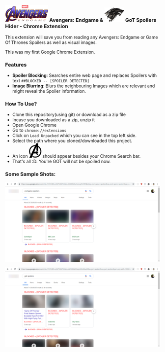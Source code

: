 ### <img src="endgame.png" width="140"/> Avengers: Endgame & <img src="logo-tar.png" width="64"/> GoT Spoilers Hider - Chrome Extension 
This extension will save you from reading any Avengers: Endgame or Game Of Thrones Spoilers as well as visual images.

This was my first Google Chrome Extension.

### Features
- **Spoiler Blocking**: Searches entire web page and replaces Spoilers with text `##BLOCKED -- [SPOILER DETECTED]`
- **Image Blurring**: Blurs the neighbouring Images which are relevant and might reveal the Spoiler information.

### How To Use?
- Clone this repository(using git) or download as a zip file
- Incase you downloaded as a zip, unzip it
- Open Google Chrome
- Go to `chrome://extensions`
- Click on `Load Unpacked` which you can see in the top left side.
- Select the path where you cloned/downloaded this project.
- An icon <img src="avenger.png"  width="40"/> should appear besides your Chrome Search bar.
- That's all :D. You're GOT will not be spoiled now.

### Some Sample Shots:
![alt-text](https://github.com/gkalyan04/EndGame_GoT_Spoilers_ChromeExtension/blob/master/sample-1.png)  


![alt-text](https://github.com/gkalyan04/EndGame_GoT_Spoilers_ChromeExtension/blob/master/sample-2.png)

